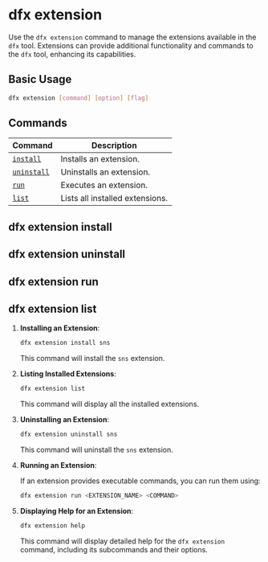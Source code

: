 # dfx extension

Use the `dfx extension` command to manage the extensions available in the `dfx` tool. Extensions can provide additional functionality and commands to the `dfx` tool, enhancing its capabilities.

## Basic Usage

```bash
dfx extension [command] [option] [flag]
```

## Commands

| Command    | Description                                           |
|------------|-------------------------------------------------------|
| [`install`](#dfx-extension-install)    | Installs an extension.                                |
| [`uninstall`](#dfx-extension-uninstall)  | Uninstalls an extension.                              |
| [`run`](#dfx-extension-run)        | Executes an extension.                                |
| [`list`](#dfx-extension-list)       | Lists all installed extensions.                       |

## dfx extension install
## dfx extension uninstall
## dfx extension run
## dfx extension list

1. **Installing an Extension**:

   ```bash
   dfx extension install sns
   ```

   This command will install the `sns` extension.

2. **Listing Installed Extensions**:

   ```bash
   dfx extension list
   ```

   This command will display all the installed extensions.

3. **Uninstalling an Extension**:

   ```bash
   dfx extension uninstall sns
   ```

   This command will uninstall the `sns` extension.

4. **Running an Extension**:

   If an extension provides executable commands, you can run them using:

   ```bash
   dfx extension run <EXTENSION_NAME> <COMMAND>
   ```

5. **Displaying Help for an Extension**:

   ```bash
   dfx extension help
   ```

   This command will display detailed help for the `dfx extension` command, including its subcommands and their options.

